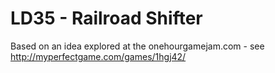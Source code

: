 # LD35 - Railroad Shifter

Based on an idea explored at the onehourgamejam.com - see http://myperfectgame.com/games/1hgj42/

